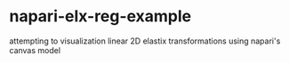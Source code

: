 # napari-elx-reg-example
attempting to visualization linear 2D elastix transformations using napari's canvas model
